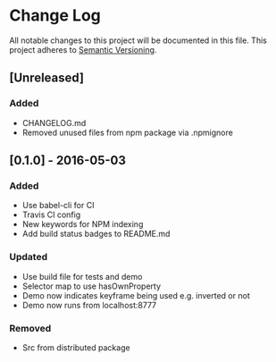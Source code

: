 # Change Log
All notable changes to this project will be documented in this file.
This project adheres to [Semantic Versioning](http://semver.org/).

## [Unreleased]
### Added
- CHANGELOG.md
- Removed unused files from npm package via .npmignore

## [0.1.0] - 2016-05-03
### Added
- Use babel-cli for CI
- Travis CI config
- New keywords for NPM indexing
- Add build status badges to README.md
### Updated
- Use build file for tests and demo
- Selector map to use hasOwnProperty
- Demo now indicates keyframe being used e.g. inverted or not
- Demo now runs from localhost:8777
### Removed
- Src from distributed package
